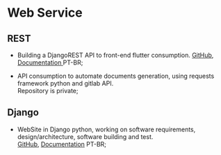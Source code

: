 # Web Service

## REST

* Building a DjangoREST API to front-end flutter consumption. [GitHub](https://github.com/G3X-TEAM/Requisitos2021.1-E-Gado), [Documentation ](https://onedrive.live.com/edit.aspx?resid=FA37BEEC4FD9BFD4!3659&ithint=file%2cdocx&authkey=!AKrO6x4pIGN2tPw)PT-BR;<br>

* API consumption to automate documents generation, using requests framework python and gitlab API.<br> Repository is private;

## Django
* WebSite in Django python, working on software requirements, design/architecture, software building and test.<br>[GitHub](https://github.com/AvaInsta/docs), [Documentation](https://avainsta.github.io/docs/) PT-BR;